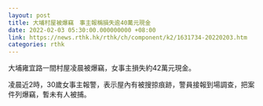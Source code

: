 ```yaml
---
layout: post
title: 大埔村屋被爆竊　事主報稱損失逾40萬元現金
date: 2022-02-03 05:30:00.000000000 +08:00
link: https://news.rthk.hk/rthk/ch/component/k2/1631734-20220203.htm
categories: rthk
---
```


大埔雍宜路一間村屋凌晨被爆竊，女事主損失約42萬元現金。

凌晨近2時，30歲女事主報警，表示屋內有被搜掠痕跡，警員接報到場調查，把案件列爆竊，暫未有人被捕。
